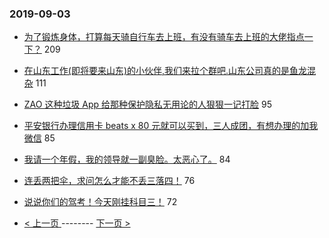 ### 2019-09-03 
- [为了锻炼身体，打算每天骑自行车去上班，有没有骑车去上班的大佬指点一下？](https://www.v2ex.com/t/597409) 209
- [在山东工作(即将要来山东)的小伙伴,我们来拉个群吧.山东公司真的是鱼龙混杂](https://www.v2ex.com/t/597393) 111
- [ZAO 这种垃圾 App 给那种保护隐私无用论的人狠狠一记打脸](https://www.v2ex.com/t/597433) 95
- [平安银行办理信用卡 beats x 80 元就可以买到，三人成团，有想办理的加我微信](https://www.v2ex.com/t/597484) 85
- [我请一个年假，我的领导就一副臭脸。太恶心了。](https://www.v2ex.com/t/597391) 84
- [连丢两把伞，求问怎么才能不丢三落四！](https://www.v2ex.com/t/597395) 76
- [说说你们的驾考！今天刚挂科目三！](https://www.v2ex.com/t/597499) 72 

- [ < 上一页 ](https://github.com/able8/v2ex-hot-record/blob/master/2019-09-02.md) -------- [ 下一页 > ](https://github.com/able8/v2ex-hot-record/blob/master/2019-09-04.md)